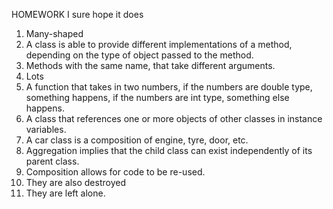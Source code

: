 HOMEWORK
I sure hope it does

1.  Many-shaped
2.  A class is able to provide different implementations of a method, depending on the type of object passed to the method.
3. Methods with the same name, that take different arguments.
4. Lots
5. A function that takes in two numbers, if the numbers are double type, something happens, if the numbers are int type, something else happens.
6. A class that references one or more objects of other classes in instance variables.
7. A car class is a composition of engine, tyre, door, etc.
8. Aggregation implies that the child class can exist independently of its parent class.
9. Composition allows for code to be re-used.
10. They are also destroyed
11. They are left alone.
